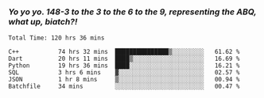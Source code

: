 ### ***Yo yo yo. 148-3 to the 3 to the 6 to the 9, representing the ABQ, what up, biatch?!***

<!--START_SECTION:waka-->

```text
Total Time: 120 hrs 36 mins

C++           74 hrs 32 mins  ███████████████▒░░░░░░░░░   61.62 %
Dart          20 hrs 11 mins  ████▒░░░░░░░░░░░░░░░░░░░░   16.69 %
Python        19 hrs 36 mins  ████░░░░░░░░░░░░░░░░░░░░░   16.21 %
SQL           3 hrs 6 mins    ▓░░░░░░░░░░░░░░░░░░░░░░░░   02.57 %
JSON          1 hr 8 mins     ▒░░░░░░░░░░░░░░░░░░░░░░░░   00.94 %
Batchfile     34 mins         ░░░░░░░░░░░░░░░░░░░░░░░░░   00.47 %
```

<!--END_SECTION:waka-->

<!--
**AJMC2002/AJMC2002** is a ✨ _special_ ✨ repository because its `README.md` (this file) appears on your GitHub profile.

Here are some ideas to get you started:

- 🔭 I’m currently working on ...
- 🌱 I’m currently learning ...
- 👯 I’m looking to collaborate on ...
- 🤔 I’m looking for help with ...
- 💬 Ask me about ...
- 📫 How to reach me: ...
- 😄 Pronouns: ...
- ⚡ Fun fact: ...
-->

